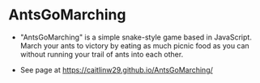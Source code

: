 # AntsGoMarching

* "AntsGoMarching" is a simple snake-style game based in JavaScript. March your ants to victory by eating as much picnic food as you can without running your trail of ants into each other. 

* See page at https://caitlinw29.github.io/AntsGoMarching/